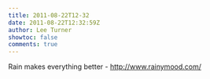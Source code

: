 ```yaml
---
title: 2011-08-22T12-32
date: 2011-08-22T12:32:59Z
author: Lee Turner
showtoc: false
comments: true
---
```


Rain makes everything better - http://www.rainymood.com/

